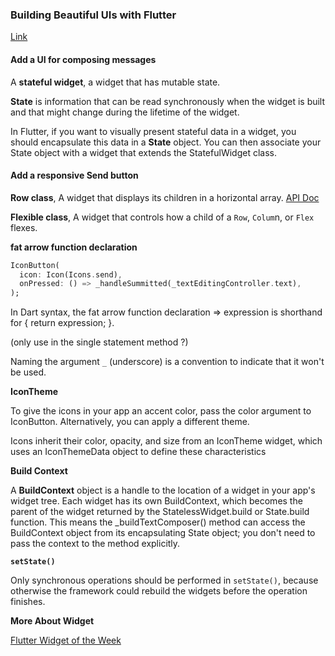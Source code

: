 ### Building Beautiful UIs with Flutter

[Link](https://codelabs.developers.google.com/codelabs/flutter/#0)

#### Add a UI for composing messages

A __stateful widget__, a widget that has mutable state.

__State__ is information that can be read synchronously when the widget is built and that might change during the lifetime of the widget.

In Flutter, if you want to visually present stateful data in a widget, you should encapsulate this data in a __State__ object. You can then associate your State object with a widget that extends the StatefulWidget class.

#### Add a responsive Send button

__Row class__, A widget that displays its children in a horizontal array. [API Doc](https://api.flutter.dev/flutter/widgets/Row-class.html)

__Flexible class__, A widget that controls how a child of a `Row`, `Colum`n, or `Flex` flexes.

__fat arrow function declaration__

```dart
IconButton(
  icon: Icon(Icons.send),
  onPressed: () => _handleSummitted(_textEditingController.text),
);
```

In Dart syntax, the fat arrow function declaration => expression is shorthand for { return expression; }.

(only use in the single statement method ?)

Naming the argument `_` (underscore) is a convention to indicate that it won't be used.

__IconTheme__

To give the icons in your app an accent color, pass the color argument to IconButton. Alternatively, you can apply a different theme.

Icons inherit their color, opacity, and size from an IconTheme widget, which uses an IconThemeData object to define these characteristics

__Build Context__

A __BuildContext__ object is a handle to the location of a widget in your app's widget tree. Each widget has its own BuildContext, which becomes the parent of the widget returned by the StatelessWidget.build or State.build function. This means the _buildTextComposer() method can access the BuildContext object from its encapsulating State object; you don't need to pass the context to the method explicitly.

__`setState()`__

Only synchronous operations should be performed in `setState()`, because otherwise the framework could rebuild the widgets before the operation finishes.

__More About Widget__

[Flutter Widget of the Week](https://www.youtube.com/watch?v=CI7x0mAZiY0)